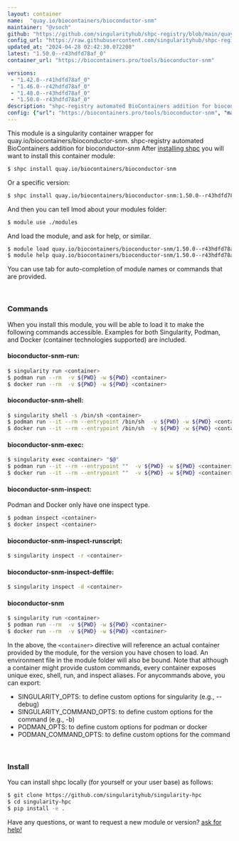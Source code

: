 ```yaml
---
layout: container
name:  "quay.io/biocontainers/bioconductor-snm"
maintainer: "@vsoch"
github: "https://github.com/singularityhub/shpc-registry/blob/main/quay.io/biocontainers/bioconductor-snm/container.yaml"
config_url: "https://raw.githubusercontent.com/singularityhub/shpc-registry/main/quay.io/biocontainers/bioconductor-snm/container.yaml"
updated_at: "2024-04-28 02:42:30.072208"
latest: "1.50.0--r43hdfd78af_0"
container_url: "https://biocontainers.pro/tools/bioconductor-snm"

versions:
 - "1.42.0--r41hdfd78af_0"
 - "1.46.0--r42hdfd78af_0"
 - "1.48.0--r43hdfd78af_0"
 - "1.50.0--r43hdfd78af_0"
description: "shpc-registry automated BioContainers addition for bioconductor-snm"
config: {"url": "https://biocontainers.pro/tools/bioconductor-snm", "maintainer": "@vsoch", "description": "shpc-registry automated BioContainers addition for bioconductor-snm", "latest": {"1.50.0--r43hdfd78af_0": "sha256:29b69084f15d9a987a407ead1c5efc8fb2236674d239661a228dacf4c03910ae"}, "tags": {"1.42.0--r41hdfd78af_0": "sha256:4e52013794b9f54445f95174d71194fa608395d527d607243977478164061fc7", "1.46.0--r42hdfd78af_0": "sha256:623f8080657e9d58a6090509b12c171f48a8e9e102688f2e40056544faaad222", "1.48.0--r43hdfd78af_0": "sha256:26d830fda6e8550e80b6c77c7361069bce2c10856c1cd42e1cdbea2d619184c4", "1.50.0--r43hdfd78af_0": "sha256:29b69084f15d9a987a407ead1c5efc8fb2236674d239661a228dacf4c03910ae"}, "docker": "quay.io/biocontainers/bioconductor-snm"}
---
```


This module is a singularity container wrapper for quay.io/biocontainers/bioconductor-snm.
shpc-registry automated BioContainers addition for bioconductor-snm
After [installing shpc](#install) you will want to install this container module:


```bash
$ shpc install quay.io/biocontainers/bioconductor-snm
```

Or a specific version:

```bash
$ shpc install quay.io/biocontainers/bioconductor-snm:1.50.0--r43hdfd78af_0
```

And then you can tell lmod about your modules folder:

```bash
$ module use ./modules
```

And load the module, and ask for help, or similar.

```bash
$ module load quay.io/biocontainers/bioconductor-snm/1.50.0--r43hdfd78af_0
$ module help quay.io/biocontainers/bioconductor-snm/1.50.0--r43hdfd78af_0
```

You can use tab for auto-completion of module names or commands that are provided.

<br>

### Commands

When you install this module, you will be able to load it to make the following commands accessible.
Examples for both Singularity, Podman, and Docker (container technologies supported) are included.

#### bioconductor-snm-run:

```bash
$ singularity run <container>
$ podman run --rm  -v ${PWD} -w ${PWD} <container>
$ docker run --rm  -v ${PWD} -w ${PWD} <container>
```

#### bioconductor-snm-shell:

```bash
$ singularity shell -s /bin/sh <container>
$ podman run --it --rm --entrypoint /bin/sh  -v ${PWD} -w ${PWD} <container>
$ docker run --it --rm --entrypoint /bin/sh  -v ${PWD} -w ${PWD} <container>
```

#### bioconductor-snm-exec:

```bash
$ singularity exec <container> "$@"
$ podman run --it --rm --entrypoint ""  -v ${PWD} -w ${PWD} <container> "$@"
$ docker run --it --rm --entrypoint ""  -v ${PWD} -w ${PWD} <container> "$@"
```

#### bioconductor-snm-inspect:

Podman and Docker only have one inspect type.

```bash
$ podman inspect <container>
$ docker inspect <container>
```

#### bioconductor-snm-inspect-runscript:

```bash
$ singularity inspect -r <container>
```

#### bioconductor-snm-inspect-deffile:

```bash
$ singularity inspect -d <container>
```



#### bioconductor-snm

```bash
$ singularity run <container>
$ podman run --rm  -v ${PWD} -w ${PWD} <container>
$ docker run --rm  -v ${PWD} -w ${PWD} <container>
```


In the above, the `<container>` directive will reference an actual container provided
by the module, for the version you have chosen to load. An environment file in the
module folder will also be bound. Note that although a container
might provide custom commands, every container exposes unique exec, shell, run, and
inspect aliases. For anycommands above, you can export:

 - SINGULARITY_OPTS: to define custom options for singularity (e.g., --debug)
 - SINGULARITY_COMMAND_OPTS: to define custom options for the command (e.g., -b)
 - PODMAN_OPTS: to define custom options for podman or docker
 - PODMAN_COMMAND_OPTS: to define custom options for the command

<br>

### Install

You can install shpc locally (for yourself or your user base) as follows:

```bash
$ git clone https://github.com/singularityhub/singularity-hpc
$ cd singularity-hpc
$ pip install -e .
```

Have any questions, or want to request a new module or version? [ask for help!](https://github.com/singularityhub/singularity-hpc/issues)